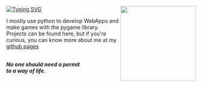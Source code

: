 
[![Typing SVG](https://readme-typing-svg.herokuapp.com?font=Fira+Code&duration=3000&pause=1000&color=FFFFFF&vCenter=true&repeat=false&random=true&width=500&lines=I'm+Andrew%2C+a+20yo+software+developer!+%3AD)](https://git.io/typing-svg)
<img src="https://imgur.com/4Cg0TEF.gif" min-width="300px" max-width="300px" width="200px" align="right">

I mostly use python to develop WebApps and make games with the pygame library. 
<br>
Projects can be found here, but if you're curious, you can know more about me at my [github pages](https://andrewhtr.github.io/) 
<br><br>
<p text-align="right">
  <p><i><b>No one should need a permit<br>
          to a way of life.</i></b></p>
</p>
